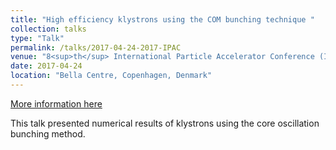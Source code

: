 ```yaml
---
title: "High efficiency klystrons using the COM bunching technique "
collection: talks
type: "Talk"
permalink: /talks/2017-04-24-2017-IPAC
venue: "8<sup>th</sup> International Particle Accelerator Conference (IPAC)"
date: 2017-04-24
location: "Bella Centre, Copenhagen, Denmark"
---
```


[More information here](https://accelconf.web.cern.ch/ipac2017/doi/JACoW-IPAC2017-MOOCA1.html)

This talk presented numerical results of klystrons using the core oscillation bunching method.
